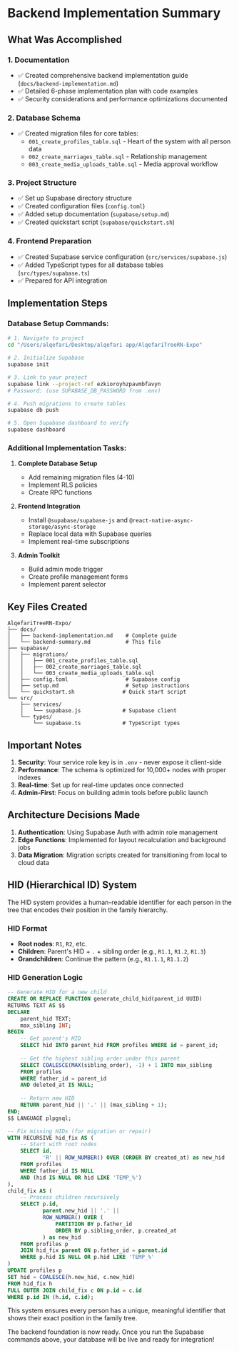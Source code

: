 # Backend Implementation Summary

## What Was Accomplished

### 1. Documentation
- ✅ Created comprehensive backend implementation guide (`docs/backend-implementation.md`)
- ✅ Detailed 6-phase implementation plan with code examples
- ✅ Security considerations and performance optimizations documented

### 2. Database Schema
- ✅ Created migration files for core tables:
  - `001_create_profiles_table.sql` - Heart of the system with all person data
  - `002_create_marriages_table.sql` - Relationship management
  - `003_create_media_uploads_table.sql` - Media approval workflow

### 3. Project Structure
- ✅ Set up Supabase directory structure
- ✅ Created configuration files (`config.toml`)
- ✅ Added setup documentation (`supabase/setup.md`)
- ✅ Created quickstart script (`supabase/quickstart.sh`)

### 4. Frontend Preparation
- ✅ Created Supabase service configuration (`src/services/supabase.js`)
- ✅ Added TypeScript types for all database tables (`src/types/supabase.ts`)
- ✅ Prepared for API integration

## Implementation Steps

### Database Setup Commands:

```bash
# 1. Navigate to project
cd "/Users/alqefari/Desktop/alqefari app/AlqefariTreeRN-Expo"

# 2. Initialize Supabase
supabase init

# 3. Link to your project
supabase link --project-ref ezkioroyhzpavmbfavyn
# Password: (use SUPABASE_DB_PASSWORD from .env)

# 4. Push migrations to create tables
supabase db push

# 5. Open Supabase dashboard to verify
supabase dashboard
```

### Additional Implementation Tasks:

1. **Complete Database Setup**
   - Add remaining migration files (4-10)
   - Implement RLS policies
   - Create RPC functions

2. **Frontend Integration**
   - Install `@supabase/supabase-js` and `@react-native-async-storage/async-storage`
   - Replace local data with Supabase queries
   - Implement real-time subscriptions

3. **Admin Toolkit**
   - Build admin mode trigger
   - Create profile management forms
   - Implement parent selector

## Key Files Created

```
AlqefariTreeRN-Expo/
├── docs/
│   ├── backend-implementation.md    # Complete guide
│   └── backend-summary.md           # This file
├── supabase/
│   ├── migrations/
│   │   ├── 001_create_profiles_table.sql
│   │   ├── 002_create_marriages_table.sql
│   │   └── 003_create_media_uploads_table.sql
│   ├── config.toml                  # Supabase config
│   ├── setup.md                     # Setup instructions
│   └── quickstart.sh               # Quick start script
└── src/
    ├── services/
    │   └── supabase.js             # Supabase client
    └── types/
        └── supabase.ts             # TypeScript types
```

## Important Notes

1. **Security**: Your service role key is in `.env` - never expose it client-side
2. **Performance**: The schema is optimized for 10,000+ nodes with proper indexes
3. **Real-time**: Set up for real-time updates once connected
4. **Admin-First**: Focus on building admin tools before public launch

## Architecture Decisions Made

1. **Authentication**: Using Supabase Auth with admin role management
2. **Edge Functions**: Implemented for layout recalculation and background jobs
3. **Data Migration**: Migration scripts created for transitioning from local to cloud data

## HID (Hierarchical ID) System

The HID system provides a human-readable identifier for each person in the tree that encodes their position in the family hierarchy.

### HID Format
- **Root nodes**: `R1`, `R2`, etc.
- **Children**: Parent's HID + `.` + sibling order (e.g., `R1.1`, `R1.2`, `R1.3`)
- **Grandchildren**: Continue the pattern (e.g., `R1.1.1`, `R1.1.2`)

### HID Generation Logic
```sql
-- Generate HID for a new child
CREATE OR REPLACE FUNCTION generate_child_hid(parent_id UUID)
RETURNS TEXT AS $$
DECLARE
    parent_hid TEXT;
    max_sibling INT;
BEGIN
    -- Get parent's HID
    SELECT hid INTO parent_hid FROM profiles WHERE id = parent_id;
    
    -- Get the highest sibling order under this parent
    SELECT COALESCE(MAX(sibling_order), -1) + 1 INTO max_sibling
    FROM profiles 
    WHERE father_id = parent_id 
    AND deleted_at IS NULL;
    
    -- Return new HID
    RETURN parent_hid || '.' || (max_sibling + 1);
END;
$$ LANGUAGE plpgsql;

-- Fix missing HIDs (for migration or repair)
WITH RECURSIVE hid_fix AS (
    -- Start with root nodes
    SELECT id, 
           'R' || ROW_NUMBER() OVER (ORDER BY created_at) as new_hid
    FROM profiles 
    WHERE father_id IS NULL 
    AND (hid IS NULL OR hid LIKE 'TEMP_%')
),
child_fix AS (
    -- Process children recursively
    SELECT p.id,
           parent.new_hid || '.' || 
           ROW_NUMBER() OVER (
               PARTITION BY p.father_id 
               ORDER BY p.sibling_order, p.created_at
           ) as new_hid
    FROM profiles p
    JOIN hid_fix parent ON p.father_id = parent.id
    WHERE p.hid IS NULL OR p.hid LIKE 'TEMP_%'
)
UPDATE profiles p
SET hid = COALESCE(h.new_hid, c.new_hid)
FROM hid_fix h
FULL OUTER JOIN child_fix c ON p.id = c.id
WHERE p.id IN (h.id, c.id);
```

This system ensures every person has a unique, meaningful identifier that shows their exact position in the family tree.

The backend foundation is now ready. Once you run the Supabase commands above, your database will be live and ready for integration!